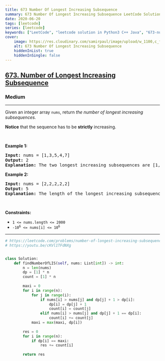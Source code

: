 ```yaml
---
title: 673 Number Of Longest Increasing Subsequence
summary: 673 Number Of Longest Increasing Subsequence LeetCode Solution Explained
date: 2020-06-20
tags: [leetcode]
series: [leetcode]
keywords: ["LeetCode", "leetcode solution in Python3 C++ Java", "673-number-of-longest-increasing-subsequence LeetCode Solution Explained"]
cover:
    image: https://res.cloudinary.com/samirpaul/image/upload/w_1100,c_fit,co_rgb:FFFFFF,l_text:Arial_75_bold:673 Number Of Longest Increasing Subsequence - Solution Explained/problem-solving.webp
    alt: 673 Number Of Longest Increasing Subsequence
    hiddenInList: true
    hiddenInSingle: false
---
```



<h2><a href="https://leetcode.com/problems/number-of-longest-increasing-subsequence/">673. Number of Longest Increasing Subsequence</a></h2><h3>Medium</h3><hr><div><p>Given an integer array&nbsp;<code>nums</code>, return <em>the number of longest increasing subsequences.</em></p>

<p><strong>Notice</strong> that the sequence has to be <strong>strictly</strong> increasing.</p>

<p>&nbsp;</p>
<p><strong>Example 1:</strong></p>

<pre><strong>Input:</strong> nums = [1,3,5,4,7]
<strong>Output:</strong> 2
<strong>Explanation:</strong> The two longest increasing subsequences are [1, 3, 4, 7] and [1, 3, 5, 7].
</pre>

<p><strong>Example 2:</strong></p>

<pre><strong>Input:</strong> nums = [2,2,2,2,2]
<strong>Output:</strong> 5
<strong>Explanation:</strong> The length of the longest increasing subsequence is 1, and there are 5 increasing subsequences of length 1, so output 5.
</pre>

<p>&nbsp;</p>
<p><strong>Constraints:</strong></p>

<ul>
	<li><code>1 &lt;= nums.length &lt;= 2000</code></li>
	<li><code>-10<sup>6</sup> &lt;= nums[i] &lt;= 10<sup>6</sup></code></li>
</ul>
</div>

---




```python
# https://leetcode.com/problems/number-of-longest-increasing-subsequence/
# https://youtu.be/cKVl1TFdNXg


class Solution:
    def findNumberOfLIS(self, nums: List[int]) -> int:
        n = len(nums)
        dp = [1] * n
        count = [1] * n
        
        maxi = 0
        for i in range(n):
            for j in range(i):
                if nums[i] > nums[j] and dp[j] + 1 > dp[i]:
                    dp[i] = dp[j] + 1
                    count[i] = count[j]
                elif nums[i] > nums[j] and dp[j] + 1 == dp[i]:
                    count[i] += count[j]
            maxi = max(maxi, dp[i])
            
        res = 0
        for i in range(n):
            if dp[i] == maxi:
                res += count[i]
        
        return res
    
    
    
    
    
```
